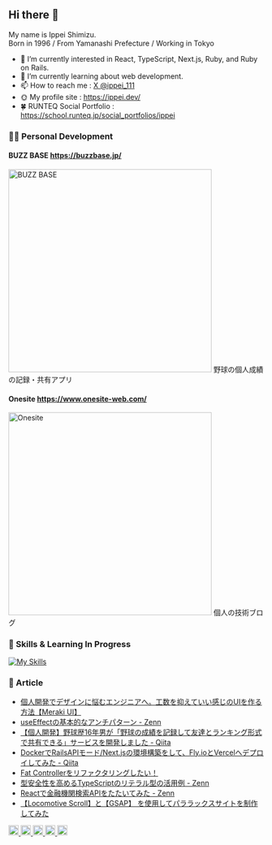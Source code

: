 ## Hi there 👋

My name is Ippei Shimizu.  
Born in 1996 / From Yamanashi Prefecture / Working in Tokyo

- 🔭 I’m currently interested in React, TypeScript, Next.js, Ruby, and Ruby on Rails.
- 🌱 I’m currently learning about web development.
- 📫 How to reach me : [X @ippei_111](https://twitter.com/ippei_111)
- 🌞 My profile site : https://ippei.dev/
- 🍀 RUNTEQ Social Portfolio : https://school.runteq.jp/social_portfolios/ippei

### 🧑‍💻 Personal Development
#### BUZZ BASE https://buzzbase.jp/
<img src="https://buzzbase.jp/opengraph-image.png?55ff9c44125f3530" alt="BUZZ BASE" width="400" />
野球の個人成績の記録・共有アプリ

#### Onesite https://www.onesite-web.com/
<img src="https://onesite-rouge.vercel.app/onesite-ogp.jpg" alt="Onesite" width="400" />
個人の技術ブログ

### 💫 Skills & Learning In Progress

[![My Skills](https://skillicons.dev/icons?i=html,css,scss,tailwind,js,react,ts,nextjs,jquery,ruby,rails,wordpress,docker,vscode,ai,ps)](https://skillicons.dev)

### 📝 Article

- [個人開発でデザインに悩むエンジニアへ。工数を抑えていい感じのUIを作る方法【Meraki UI】](https://zenn.dev/ippe/articles/1495eab44bde18)
- [useEffectの基本的なアンチパターン - Zenn](https://zenn.dev/ippe/articles/a53386986ff236)
- [【個人開発】野球歴16年男が「野球の成績を記録して友達とランキング形式で共有できる」サービスを開発しました - Qiita](https://qiita.com/ippei_jp/items/c3a10d7e3142723fae30)
- [DockerでRailsAPIモード/Next.jsの環境構築をして、Fly.ioとVercelへデプロイしてみた - Qiita](https://qiita.com/ippei_jp/items/1163a40a86d07fa691b2)
- [Fat Controllerをリファクタリングしたい！](https://zenn.dev/ippe/articles/a3c087389599c0)
- [型安全性を高めるTypeScriptのリテラル型の活用例 - Zenn](https://zenn.dev/ippe/articles/84ceb9c3c3c6a0)
- [Reactで金融機関検索APIをたたいてみた - Zenn](https://zenn.dev/ippe/articles/3e3a86d32b271a)
- [【Locomotive Scroll】と【GSAP】 を使用してパララックスサイトを制作してみた](https://www.onesite-web.com/blogs/locomotive-scroll-parallax)

<p align="left">
  <a href="http://qiita.com/ippei_jp">
    <img height="20" src="https://qiita-badge.apiapi.app/s/ippei_jp/contributions.svg" />
  </a>
  <a href="http://qiita.com/ippei_jp">
    <img height="20" src="https://qiita-badge.apiapi.app/s/ippei_jp/posts.svg" />
  </a>
  <a href="https://zenn.dev/ippe">
    <img height="20" src="https://badgen.org/img/zenn/ippe/likes?style=plastic" alt="Likes" />
  </a>
  <a href="https://zenn.dev/ippe">
    <img height="20" src="https://badgen.org/img/zenn/ippe/followers?style=plastic" alt="Followers" />
  </a>
  <a href="https://zenn.dev/ippe">
    <img height="20" src="https://badgen.org/img/zenn/ippe/articles?style=plastic" alt="Articles" />
  </a>
</p>
